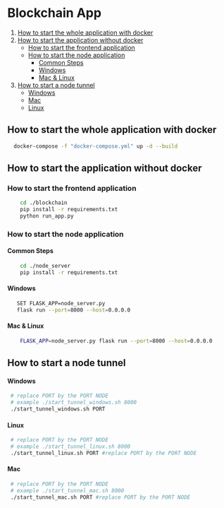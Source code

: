 # Blockchain App

1. [How to start the whole application with docker](#How-to-start-the-whole-application-with-docker)
2. [How to start the application without docker](#How-to-start-the-application-without-docker)
   - [How to start the frontend application](#How-to-start-the-frontend-application)
   - [How to start the node application](#How-to-start-the-node-application)
     - [Common Steps](#Common-Steps)
     - [Windows](#Windows)
     - [Mac & Linux](#mac--linux)
3. [How to start a node tunnel](#How-to-start-a-node-tunnel)
    - [Windows](#Windows-1)
    - [Mac](#Mac)
    - [Linux](#Linux)

## How to start the whole application with docker

```sh
  docker-compose -f "docker-compose.yml" up -d --build 
```

## How to start the application without docker

### How to start the frontend application

``` sh
    cd ./blockchain
    pip install -r requirements.txt
    python run_app.py
```

### How to start the node application

#### Common Steps

``` sh
    cd ./node_server
    pip install -r requirements.txt
```

#### Windows

``` sh
   SET FLASK_APP=node_server.py
   flask run --port=8000 --host=0.0.0.0
```

#### Mac & Linux

``` sh
    FLASK_APP=node_server.py flask run --port=8000 --host=0.0.0.0
```

## How to start a node tunnel

#### Windows

``` sh
 # replace PORT by the PORT NODE 
 # example ./start_tunnel_windows.sh 8000
 ./start_tunnel_windows.sh PORT 
```

#### Linux

``` sh
 # replace PORT by the PORT NODE 
 # example ./start_tunnel_linux.sh 8000
 ./start_tunnel_linux.sh PORT #replace PORT by the PORT NODE
```

#### Mac

``` sh
 # replace PORT by the PORT NODE 
 # example ./start_tunnel_mac.sh 8000
 ./start_tunnel_mac.sh PORT #replace PORT by the PORT NODE
```

